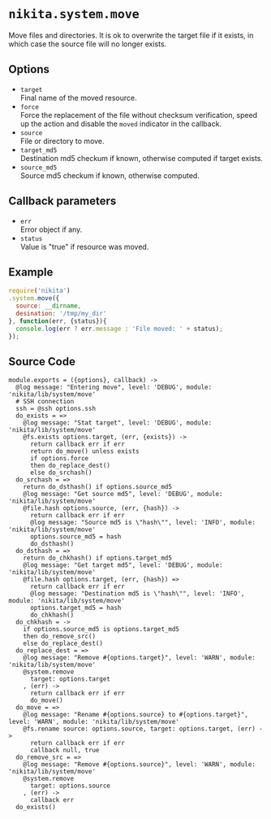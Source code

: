 
# `nikita.system.move`

Move files and directories. It is ok to overwrite the target file if it
exists, in which case the source file will no longer exists.

## Options

* `target`   
  Final name of the moved resource.
* `force`   
  Force the replacement of the file without checksum verification, speed up
  the action and disable the `moved` indicator in the callback.
* `source`   
  File or directory to move.
* `target_md5`   
  Destination md5 checkum if known, otherwise computed if target exists.
* `source_md5`   
  Source md5 checkum if known, otherwise computed.

## Callback parameters

* `err`   
  Error object if any.
* `status`   
  Value is "true" if resource was moved.

## Example

```js
require('nikita')
.system.move({
  source: __dirname,
  desination: '/tmp/my_dir'
}, function(err, {status}){
  console.log(err ? err.message : 'File moved: ' + status);
});
```

## Source Code

    module.exports = ({options}, callback) ->
      @log message: "Entering move", level: 'DEBUG', module: 'nikita/lib/system/move'
      # SSH connection
      ssh = @ssh options.ssh
      do_exists = =>
        @log message: "Stat target", level: 'DEBUG', module: 'nikita/lib/system/move'
        @fs.exists options.target, (err, {exists}) ->
          return callback err if err
          return do_move() unless exists
          if options.force
          then do_replace_dest()
          else do_srchash()
      do_srchash = =>
        return do_dsthash() if options.source_md5
        @log message: "Get source md5", level: 'DEBUG', module: 'nikita/lib/system/move'
        @file.hash options.source, (err, {hash}) ->
          return callback err if err
          @log message: "Source md5 is \"hash\"", level: 'INFO', module: 'nikita/lib/system/move'
          options.source_md5 = hash
          do_dsthash()
      do_dsthash = =>
        return do_chkhash() if options.target_md5
        @log message: "Get target md5", level: 'DEBUG', module: 'nikita/lib/system/move'
        @file.hash options.target, (err, {hash}) =>
          return callback err if err
          @log message: "Destination md5 is \"hash\"", level: 'INFO', module: 'nikita/lib/system/move'
          options.target_md5 = hash
          do_chkhash()
      do_chkhash = ->
        if options.source_md5 is options.target_md5
        then do_remove_src()
        else do_replace_dest()
      do_replace_dest = =>
        @log message: "Remove #{options.target}", level: 'WARN', module: 'nikita/lib/system/move'
        @system.remove
          target: options.target
        , (err) ->
          return callback err if err
          do_move()
      do_move = =>
        @log message: "Rename #{options.source} to #{options.target}", level: 'WARN', module: 'nikita/lib/system/move'
        @fs.rename source: options.source, target: options.target, (err) ->
          return callback err if err
          callback null, true
      do_remove_src = =>
        @log message: "Remove #{options.source}", level: 'WARN', module: 'nikita/lib/system/move'
        @system.remove
          target: options.source
        , (err) ->
          callback err
      do_exists()

